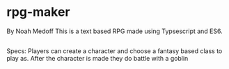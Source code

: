 # rpg-maker
By Noah Medoff
This is a text based RPG made using Typsescript and ES6.

##
Specs:
Players can create a character and choose a fantasy based class to play as.
After the character is made they do battle with a goblin
